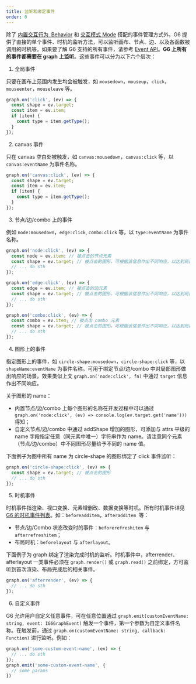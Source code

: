 ```yaml
---
title: 监听和绑定事件
order: 0
---
```


除了 [内置交互行为  Behavior](/zh/docs/manual/middle/states/defaultBehavior) 和 [交互模式 Mode](/zh/docs/manual/middle/states/mode) 搭配的事件管理方式外，G6 提供了直接的单个事件、时机的监听方法，可以监听画布、节点、边、以及各函数被调用的时机等。如果要了解 G6 支持的所有事件，请参考 [Event API](/zh/docs/api/Event)。**G6 上所有的事件都需要在 graph 上监听**。这些事件可以分为以下六个层次：

1. 全局事件

只要在画布上范围内发生均会被触发，如 `mousedown`，`mouseup`，`click`，`mouseenter`，`mouseleave` 等。

```javascript
graph.on('click', (ev) => {
  const shape = ev.target;
  const item = ev.item;
  if (item) {
    const type = item.getType();
  }
});
```

2. canvas 事件

只在 canvas 空白处被触发，如 `canvas:mousedown`，`canvas:click` 等，以`canvas:eventName` 为事件名称。

```javascript
graph.on('canvas:click', (ev) => {
  const shape = ev.target;
  const item = ev.item;
  if (item) {
    const type = item.getType();
  }
});
```

3. 节点/边/combo 上的事件

例如 `node:mousedown`，`edge:click`, `combo:click` 等，以 `type:eventName` 为事件名称。

```javascript
graph.on('node:click', (ev) => {
  const node = ev.item; // 被点击的节点元素
  const shape = ev.target; // 被点击的图形，可根据该信息作出不同响应，以达到局部响应效果
  // ... do sth
});

graph.on('edge:click', (ev) => {
  const edge = ev.item; // 被点击的边元素
  const shape = ev.target; // 被点击的图形，可根据该信息作出不同响应，以达到局部响应效果
  // ... do sth
});

graph.on('combo:click', (ev) => {
  const combo = ev.item; // 被点击 combo 元素
  const shape = ev.target; // 被点击的图形，可根据该信息作出不同响应，以达到局部响应效果
  // ... do sth
});
```

4. 图形上的事件

指定图形上的事件，如 `circle-shape:mousedown`，`circle-shape:click` 等，以 `shapeName:eventName` 为事件名称。可用于绑定节点/边/combo 中对局部图形做出响应的场景。效果类似上文 `graph.on('node:click', fn)` 中通过 `target` 信息作出不同响应。

关于图形的 name：
 - 内置节点/边/combo 上每个图形的名称在开发过程中可以通过 `graph.on('node:click', (ev) => console.log(ev.target.get('name')))` 得知；
 - 自定义节点/边/combo 中通过 addShape 增加的图形，可添加与 attrs 平级的 name 字段指定任意（同元素中唯一）字符串作为 name。请注意同个元素（节点/边/combo）中不同图形尽量给予不同的 name 值。

下面例子为图中所有 name 为 circle-shape 的图形绑定了 click 事件监听：

```javascript
graph.on('circle-shape:click', (ev) => {
  const shape = ev.target; // 被点击的图形
  // ... do sth
});
```

5. 时机事件

时机事件指渲染、视口变换、元素增删改、数据变换等时机。所有时机事件详见 [G6 的时机事件列表](/zh/docs/api/Event#回调参数)。如：`beforeadditem`，`afteradditem`  等：
  - 节点/边/Combo 状态改变时的事件：`beforerefreshitem` 与 `afterrefreshitem`；
  - 布局时机：`beforelayout` 与 `afterlayout`。

下面例子为 graph 绑定了渲染完成时机的监听。时机事件中，afterrender、afterlayout 一类事件必须在 `graph.render()` 或 `graph.read()` 之前绑定，方可监听到首次渲染、布局完成后的相关事件。

```javascript
graph.on('afterrender', (ev) => {
  // ... do sth
});
```

6. 自定义事件

G6 允许用户自定义任意事件，可在任意位置通过 `graph.emit(customEventName: string, event: IG6GraphEvent)` 触发一个事件，第一个参数为自定义事件名称。在触发前，通过 `graph.on(customEventName: string, callback: Function)` 进行监听。例如：


```javascript
graph.on('some-custom-event-name', (ev) => {
  // ... do sth
});
graph.emit('some-custom-event-name', {
  // some params
})
```